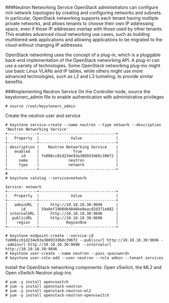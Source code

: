 ###Neutron Networking Service
OpenStack administrators can configure rich network topologies by creating and configuring networks and subnets. In particular, OpenStack networking supports each tenant having multiple private networks, and allows tenants to choose their own IP addressing space, even if those IP addresses overlap with those used by other tenants. This enables advanced cloud networking use cases, such as building multitiered web applications and allowing applications to be migrated to the cloud without changing IP addresses.

OpenStack networking uses the concept of a plug-in, which is a pluggable back-end implementation of the OpenStack networking API. A plug-in can use a variety of technologies. Some OpenStack networking plug-ins might use basic Linux VLANs and IP tables, while others might use more advanced technologies, such as L2 and L3 tunneling, to provide similar benefits.

###Implementing Neutron Service
On the Controller node, source the keystonerc_admin file to enable authentication with administrative privileges
```
# source /root/keystonerc_admin
```
Create the neutron user and service
```
# keystone service-create --name neutron --type network --description 'Neutron Networking Service'
+-------------+----------------------------------+
|   Property  |              Value               |
+-------------+----------------------------------+
| description |    Neutron Networking Service    |
|   enabled   |               True               |
|      id     | fe006cc01d234e93a308933d60c396f2 |
|     name    |             neutron              |
|     type    |             network              |
+-------------+----------------------------------+
#
# keystone catalog --service=network

Service: network
+-------------+----------------------------------+
|   Property  |              Value               |
+-------------+----------------------------------+
|   adminURL  |     http://10.10.10.30:9696      |
|      id     | 59a0ef1960db4046be8eacd2d371e682 |
| internalURL |     http://10.10.10.30:9696      |
|  publicURL  |     http://10.10.10.30:9696      |
|    region   |            RegionOne             |
+-------------+----------------------------------+

# keystone endpoint-create --service-id fe006cc01d234e93a308933d60c396f2 --publicurl http://10.10.10.30:9696 --adminurl http://10.10.10.30:9696 --internalurl http://10.10.10.30:9696
# keystone user-create --name neutron --pass <password>
# keystone user-role-add --user neutron --role admin --tenant services
```

Install the OpenStack networking components: Open vSwitch, the ML2 and Open vSwitch Neutron plug-ins:
```
# yum -y install openvswitch
# yum -y install openstack-neutron
# yum -y install openstack-neutron-ml2
# yum -y install openstack-neutron-openvswitch
```
